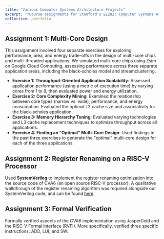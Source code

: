 ```yaml
---
title: "Various Computer Systems Architecture Projects"
excerpt: "*Course assignments for Stanford's EE282: Computer Systems Architecture course, ranging from multi-core design to formal verification.*"
collection: portfolio
---
```


## Assignment 1: Multi-Core Design
This assignment involved four separate exercises for exploring performance, area, and energy trade-offs in the design of multi-core chips and multi-threaded applications. We simulated multi-core chips using Zsim on Google Cloud Computing, assessing performance across three separate application areas, including the black-scholes model and streamclustering.
- **Exercise 1: Throughput-Oriented Application Scalability**: Assessed application performance (using a metric of execution time) by varying cores from 1 to 8, then evaluated power and energy utilization.
- **Exercise 2: Core Complexity Mining**: Examined the relationship between core types (narrow vs. wide), performance, and energy consumption. Evaluated the optimal L2 cache size and associativity for the black-scholes application.
- **Exercise 3: Memory Hierarchy Tuning**: Evaluated varying technologies and L3 cache replacement techniques to optimize throughput across all applications.
- **Exercise 4: Finding an "Optimal" Multi-Core Design**: Used findings in the past three exercises to generate the "optimal" multi-core design for each of the three applications.

## Assignment 2: Register Renaming on a RISC-V Processor
Used **SystemVerilog** to implement the register renaming optimization into the source code of CVA6 (an open source RISC-V processor). A qualitative walkthrough of the register renaming algorithm was required alongside our SystemVerilog code, and can be found [here](/files/register_renaming.pdf).

## Assignment 3: Formal Verification
Formally verified aspects of the CVA6 implementation using JasperGold and the RISC-V Formal Interface (RVFI). More specifically, verified three specific instructions: ADD, LUI, and SW.